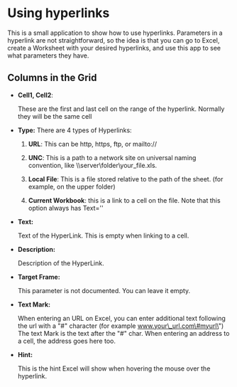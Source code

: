 # Using hyperlinks

This is a small application to show how to use hyperlinks. Parameters in
a hyperlink are not straightforward, so the idea is that you can go to
Excel, create a Worksheet with your desired hyperlinks, and use this app
to see what parameters they have.

## Columns in the Grid

- **Cell1, Cell2**:

  These are the first and last cell on the range of the hyperlink.
  Normally they will be the same cell

- **Type:** There are 4 types of Hyperlinks:

   1. **URL**: This can be http, https, ftp, or mailto://
   2. **UNC**: This is a path to a network site on universal naming
   convention, like \\\\server\\folder\\your\_file.xls.

   3. **Local File**: This is a file stored relative to the path of the
   sheet. (for example, on the upper folder)

   4. **Current Workbook**: this is a link to a cell on the file. Note
   that this option always has Text=\'\'

- **Text:**

  Text of the HyperLink. This is empty when linking to a cell.

- **Description:**

  Description of the HyperLink.

- **Target Frame:**

  This parameter is not documented. You can leave it empty.

- **Text Mark:**

  When entering an URL on Excel, you can enter additional text following
  the url with a \"\#\" character (for example
  www.your\_url.com\#myurl\") The text Mark is the text after the \"\#\"
  char. When entering an address to a cell, the address goes here too.

- **Hint:**

  This is the hint Excel will show when hovering the mouse over the
  hyperlink.
